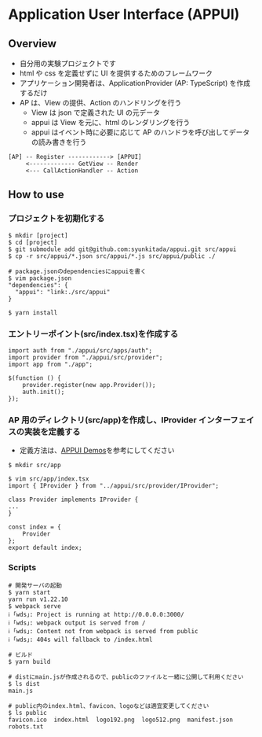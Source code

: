 # Application User Interface (APPUI)

## Overview

- 自分用の実験プロジェクトです
- html や css を定義せずに UI を提供するためのフレームワーク
- アプリケーション開発者は、ApplicationProvider (AP: TypeScript) を作成するだけ
- AP は、View の提供、Action のハンドリングを行う
  - View は json で定義された UI の元データ
  - appui は View を元に、html のレンダリングを行う
  - appui はイベント時に必要に応じて AP のハンドラを呼び出してデータの読み書きを行う

```
[AP] -- Register ------------> [APPUI]
     <------------- GetView -- Render
     <--- CallActionHandler -- Action
```

## How to use

### プロジェクトを初期化する

```
$ mkdir [project]
$ cd [project]
$ git submodule add git@github.com:syunkitada/appui.git src/appui
$ cp -r src/appui/*.json src/appui/*.js src/appui/public ./

# package.jsonのdependenciesにappuiを書く
$ vim package.json
"dependencies": {
  "appui": "link:./src/appui"
}

$ yarn install
```

### エントリーポイント(src/index.tsx)を作成する

```
import auth from "./appui/src/apps/auth";
import provider from "./appui/src/provider";
import app from "./app";

$(function () {
    provider.register(new app.Provider());
    auth.init();
});
```

### AP 用のディレクトリ(src/app)を作成し、IProvider インターフェイスの実装を定義する

- 定義方法は、[APPUI Demos](https://github.com/syunkitada/appui-demos)を参考にしてください

```
$ mkdir src/app

$ vim src/app/index.tsx
import { IProvider } from "../appui/src/provider/IProvider";

class Provider implements IProvider {
...
}

const index = {
    Provider
};
export default index;
```

### Scripts

```
# 開発サーバの起動
$ yarn start
yarn run v1.22.10
$ webpack serve
ℹ ｢wds｣: Project is running at http://0.0.0.0:3000/
ℹ ｢wds｣: webpack output is served from /
ℹ ｢wds｣: Content not from webpack is served from public
ℹ ｢wds｣: 404s will fallback to /index.html
```

```
# ビルド
$ yarn build

# distにmain.jsが作成されるので、publicのファイルと一緒に公開して利用ください
$ ls dist
main.js

# public内のindex.html、favicon、logoなどは適宜変更してください
$ ls public
favicon.ico  index.html  logo192.png  logo512.png  manifest.json  robots.txt
```
